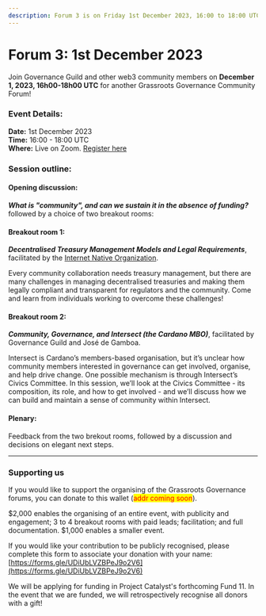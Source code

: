 ```yaml
---
description: Forum 3 is on Friday 1st December 2023, 16:00 to 18:00 UTC.
---
```


# Forum 3: 1st December 2023

Join Governance Guild and other web3 community members on **December 1, 2023,  16h00-18h00 UTC** for another Grassroots Governance Community Forum!

### Event Details:

**Date:** 1st December 2023\
**Time:** 16:00 - 18:00 UTC\
**Where:** Live on Zoom. [Register here](https://us02web.zoom.us/meeting/register/tZwkde6vrTwtHdHIPHKRcOFZPjUebEJXcfhr)

### Session outline:

#### **Opening discussion:**&#x20;

_**What is "community", and can we sustain it in the absence of funding?**_\
followed by a choice of two breakout rooms:

#### **Breakout room 1:**&#x20;

_**Decentralised Treasury Management Models and Legal Requirements**_, facilitated by the [Internet Native Organization](https://internetnative.org/).&#x20;

Every community collaboration needs treasury management, but there are many challenges in managing decentralised treasuries and making them legally compliant and transparent for regulators and the community. Come and learn from individuals working to overcome these challenges!&#x20;

#### **Breakout room 2:**&#x20;

_**Community, Governance, and Intersect (the Cardano MBO)**_, facilitated by Governance Guild and José de Gamboa.&#x20;

Intersect is Cardano’s members-based organisation, but it’s unclear how community members interested in governance can get involved, organise, and help drive change. One possible mechanism is through Intersect’s Civics Committee. In this session, we’ll look at the Civics Committee - its composition, its role, and how to get involved - and we’ll discuss how we can build and maintain a sense of community within Intersect.

#### Plenary:

Feedback from the two brekout rooms, followed by a discussion and decisions on elegant next steps.

***

### Supporting us

If you would like to support the organising of the Grassroots Governance forums, you can donate to this wallet (<mark style="color:red;">addr coming soon</mark>).&#x20;

$2,000 enables the organising of an entire event, with publicity and engagement; 3 to 4 breakout rooms with paid leads; facilitation; and full documentation. $1,000 enables a smaller event.

If you would like your contribution to be publicly recognised, please complete this form to associate your donation with your name: [https://forms.gle/UDiUbLVZBPeJ9o2V6](https://forms.gle/UDiUbLVZBPeJ9o2V6)

We will be applying for funding in Project Catalyst's forthcoming Fund 11. In the event that we are funded, we will retrospectively recognise all donors with a gift!
